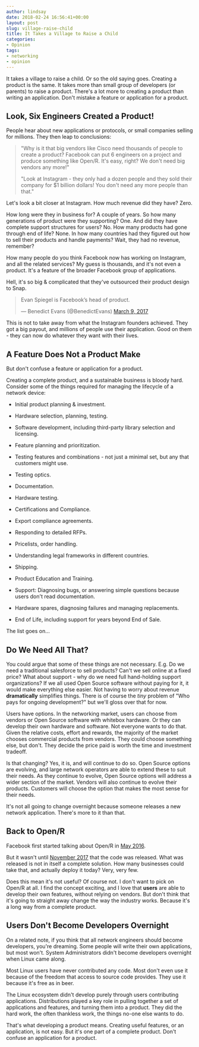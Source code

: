 ```yaml
---
author: lindsay
date: 2018-02-24 16:56:41+00:00
layout: post
slug: village-raise-child
title: It Takes a Village to Raise a Child
categories:
- Opinion
tags:
- networking
- opinion
---
```


It takes a village to raise a child. Or so the old saying goes. Creating a product is the same. It takes more than small group of developers (or parents) to raise a product. There's a lot more to creating a product than writing an application. Don't mistake a feature or application for a product.

## Look, Six Engineers Created a Product!

People hear about new applications or protocols, or small companies selling for millions. They then leap to conclusions:

> "Why is it that big vendors like Cisco need thousands of people to create a product? Facebook can put 6 engineers on a project and produce something like Open/R. It's easy, right? We don't need big vendors any more!"
>
> "Look at Instagram - they only had a dozen people and they sold their company for $1 billion dollars! You don't need any more people than that."

Let's look a bit closer at Instagram. How much revenue did they have? Zero.

How long were they in business for? A couple of years. So how many generations of product were they supporting? One. And did they have complete support structures for users? No. How many products had gone through end of life? None. In how many countries had they figured out how to sell their products and handle payments? Wait, they had no revenue, remember?

How many people do you think Facebook now has working on Instagram, and all the related services? My guess is thousands, and it's not even a product. It's a feature of the broader Facebook group of applications.

Hell, it's so big & complicated that they've outsourced their product design to Snap.

<blockquote class="twitter-tweet" data-lang="en"><p lang="en" dir="ltr">Evan Spiegel is Facebook’s head of product.</p>&mdash; Benedict Evans (@BenedictEvans) <a href="https://twitter.com/BenedictEvans/status/839847955150614528">March 9, 2017</a></blockquote> <script async src="//platform.twitter.com/widgets.js" charset="utf-8"></script>

This is not to take away from what the Instagram founders achieved. They got a big payout, and millions of people use their application. Good on them - they can now do whatever they want with their lives.

## A Feature Does Not a Product Make

But don't confuse a feature or application for a product.

Creating a complete product, and a sustainable business is bloody hard. Consider some of the things required for managing the lifecycle of a network device:

* Initial product planning & investment.

* Hardware selection, planning, testing.

* Software development, including third-party library selection and licensing.

* Feature planning and prioritization.

* Testing features and combinations - not just a minimal set, but any that customers might use.

* Testing optics.

* Documentation.

* Hardware testing.

* Certifications and Compliance.

* Export compliance agreements.

* Responding to detailed RFPs.

* Pricelists, order handling.

* Understanding legal frameworks in different countries.

* Shipping.

* Product Education and Training.

* Support: Diagnosing bugs, or answering simple questions because users don't read documentation.

* Hardware spares, diagnosing failures and managing replacements.

* End of Life, including support for years beyond End of Sale.

The list goes on…

## Do We Need All That?

You could argue that some of these things are not necessary. E.g. Do we need a traditional salesforce to sell products? Can't we sell online at a fixed price? What about support - why do we need full hand-holding support organizations? If we all used Open Source software without paying for it, it would make everything else easier. Not having to worry about revenue **dramatically** simplifies things. There is of course the *tiny* problem of "Who pays for ongoing development?" but we'll gloss over that for now.

Users have options. In the networking market, users can choose from vendors or Open Source software with whitebox hardware. Or they can develop their own hardware and software. Not everyone wants to do that. Given the relative costs, effort and rewards, the majority of the market chooses commercial products from vendors. They could choose something else, but don't. They decide the price paid is worth the time and investment tradeoff.

Is that changing? Yes, it is, and will continue to do so. Open Source options are evolving, and large network operators are able to extend these to suit their needs. As they continue to evolve, Open Source options will address a wider section of the market. Vendors will also continue to evolve their products. Customers will choose the option that makes the most sense for their needs.

It's not all going to change overnight because someone releases a new network application. There's more to it than that.

## Back to Open/R

Facebook first started talking about Open/R in [May 2016](https://code.facebook.com/posts/1142111519143652/introducing-open-r-a-new-modular-routing-platform/).

But it wasn't until [November 2017](https://code.facebook.com/posts/291641674683314/open-r-open-routing-for-modern-networks/) that the code was released. What was released is not in itself a complete solution. How many businesses could take that, and actually deploy it today? Very, very few.

Does this mean it's not useful? Of course not. I don't want to pick on Open/R at all. I find the concept exciting, and I love that **users** are able to develop their own features, without relying on vendors. But don't think that it's going to straight away change the way the industry works. Because it's a long way from a complete product.

## Users Don't Become Developers Overnight

On a related note, if you think that all network engineers should become developers, you're dreaming. Some people will write their own applications, but most won't. System Administrators didn't become developers overnight when Linux came along.

Most Linux users have never contributed any code. Most don't even use it because of the freedom that access to source code provides. They use it because it's free as in beer.

The Linux ecosystem didn't develop purely through users contributing applications. Distributions played a key role in pulling together a set of applications and features, and turning them into a product. They did the hard work, the often thankless work, the things no-one else wants to do.

That's what developing a product means. Creating useful features, or an application, is not easy. But it's one part of a complete product. Don't confuse an application for a product.
